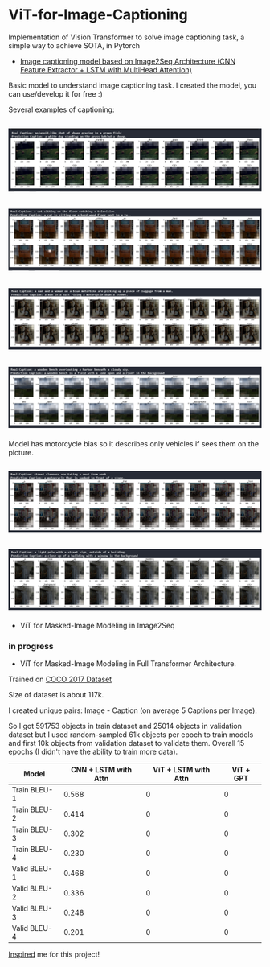 # ViT-for-Image-Captioning
Implementation of Vision Transformer to solve image captioning task, a simple way to achieve SOTA, in Pytorch

* [Image captioning model based on Image2Seq Architecture (CNN Feature Extractor + LSTM with MultiHead Attention)](./image2seq.ipynb)

Basic model to understand image captioning task. I created the model, you can use/develop it for free :)

Several examples of captioning:

![](./examples/1.jpg)
---
![](./examples/2.jpg)
---
![](./examples/3.jpg)
---
![](./examples/4.jpg)
---
Model has motorcycle bias so  it describes only vehicles if sees them on the picture.

![](./examples/5.jpg)
---
![](./examples/6.jpg)
---

* ViT for Masked-Image Modeling in Image2Seq

### in progress

* ViT for Masked-Image Modeling in Full Transformer Architecture.

Trained on [COCO 2017 Dataset](https://cocodataset.org/#home)

Size of dataset is about 117k. 

I created unique pairs: Image - Caption (on average 5 Captions per Image). 

So I got 591753 objects in train dataset and 25014 objects in validation dataset but I used random-sampled 61k objects per epoch to train models and first 10k objects from validation dataset to validate them. Overall 15 epochs (I didn't have the ability to train more data).

Model | CNN + LSTM with Attn | ViT + LSTM with Attn | ViT + GPT |
--- | --- | --- | --- |
Train BLEU-1 | 0.568 | 0 | 0 |
Train BLEU-2 | 0.414 | 0 | 0 |
Train BLEU-3 | 0.302 | 0 | 0 |
Train BLEU-4 | 0.230 | 0 | 0 |
Valid BLEU-1 | 0.468 | 0 | 0 |
Valid BLEU-2 | 0.336 | 0 | 0 |
Valid BLEU-3 | 0.248 | 0 | 0 |
Valid BLEU-4 | 0.201 | 0 | 0 |

[Inspired](https://github.com/lucidrains/vit-pytorch) me for this project!
